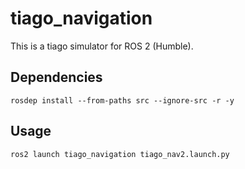 # tiago_navigation

This is a tiago simulator for ROS 2 (Humble).

## Dependencies

```shell
rosdep install --from-paths src --ignore-src -r -y
```

## Usage

```shell
ros2 launch tiago_navigation tiago_nav2.launch.py
```
